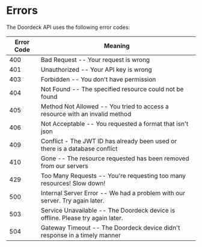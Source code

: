 # Errors

The Doordeck API uses the following error codes:

Error Code | Meaning
---------- | -------
400 | Bad Request -- Your request is wrong
401 | Unauthorized -- Your API key is wrong
403 | Forbidden -- You don't have permission
404 | Not Found -- The specified resource could not be found
405 | Method Not Allowed -- You tried to access a resource with an invalid method
406 | Not Acceptable -- You requested a format that isn't json
409 | Conflict - The JWT ID has already been used or there is a database conflict
410 | Gone -- The resource requested has been removed from our servers
429 | Too Many Requests -- You're requesting too many resources! Slow down!
500 | Internal Server Error -- We had a problem with our server. Try again later.
503 | Service Unavailable -- The Doordeck device is offline. Please try again later.
504 | Gateway Timeout -- The Doordeck device didn't response in a timely manner